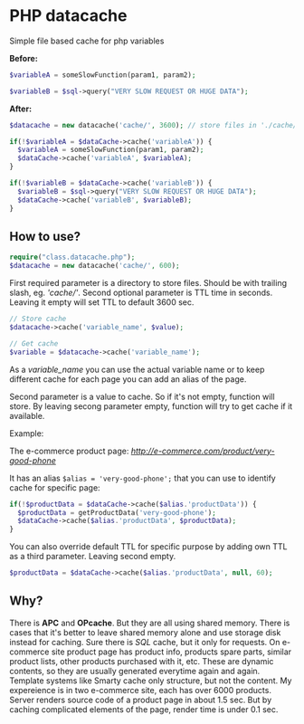 # PHP datacache
Simple file based cache for php variables

**Before:**
```php
$variableA = someSlowFunction(param1, param2);

$variableB = $sql->query("VERY SLOW REQUEST OR HUGE DATA");
```

**After:**
```php
$datacache = new datacache('cache/', 3600); // store files in './cache/' directory for 3600s = 1 hour

if(!$variableA = $dataCache->cache('variableA')) {
  $variableA = someSlowFunction(param1, param2);
  $dataCache->cache('variableA', $variableA);
}

if(!$variableB = $dataCache->cache('variableB')) {
  $variableB = $sql->query("VERY SLOW REQUEST OR HUGE DATA");
  $dataCache->cache('variableB', $variableB);
}
```

## How to use?

```php
require("class.datacache.php");
$datacache = new datacache('cache/', 600);
```

First required parameter is a directory to store files. Should be with trailing slash, eg. *'cache/'*.
Second optional parameter is TTL time in seconds. Leaving it empty will set TTL to default 3600 sec.

```php
// Store cache
$datacache->cache('variable_name', $value);

// Get cache
$variable = $datacache->cache('variable_name');
```

As a *variable_name* you can use the actual variable name or to keep different cache for each page you can add an alias of the page.

Second parameter is a value to cache. So if it's not empty, function will store. By leaving secong parameter empty, function will try to get cache if it available.


Example:

The e-commerce product page: *http://e-commerce.com/product/very-good-phone*

It has an alias `$alias = 'very-good-phone';` that you can use to identify cache for specific page:
```php
if(!$productData = $dataCache->cache($alias.'productData')) {
  $productData = getProductData('very-good-phone');
  $dataCache->cache($alias.'productData', $productData);
}
```

You can also override default TTL for specific purpose by adding own TTL as a third parameter. Leaving second empty.
```php
$productData = $dataCache->cache($alias.'productData', null, 60);
```

## Why?

There is **APC** and **OPcache**. But they are all using shared memory. There is cases that it's better to leave shared memory alone and use storage disk instead for caching. Sure there is *SQL* cache, but it only for requests. On e-commerce site product page has product info, products spare parts, similar product lists, other products purchased with it, etc. These are dynamic contents, so they are usually generated everytime again and again. Template systems like Smarty cache only structure, but not the content.
My expereience is in two e-commerce site, each has over 6000 products. Server renders source code of a product page in about 1.5 sec. But by caching complicated elements of the page, render time is under 0.1 sec.
